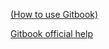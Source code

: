[(How to use Gitbook)](https://github.com/GitbookIO/gitbook#how-to-use-it)

[Gitbook official help](http://help.gitbook.com/index.html)